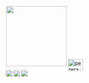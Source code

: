 <img height="160em" src="https://github-readme-stats.vercel.app/api/top-langs/?username=pereramatheus15&layout=compact&langs_count=7&theme=dark"/>
<img align="center" alt="pereramatheus15-CSS3" height="30" width="40" src="https://cdn.jsdelivr.net/gh/devicons/devicon/icons/c/c-original.svg" />
  
 
<div>  
  <a href="https://instagram.com/o_matheusalmeida/" target="_blank"><img src="https://img.shields.io/badge/-Instagram-%23E4405F?style=for-the-badge&logo=instagram&logoColor=white" target="_blank"></a>
  <a href = "mailto:almeidamath30@gmail.com"><img src="https://img.shields.io/badge/-Gmail-%23333?style=for-the-badge&logo=gmail&logoColor=white" target="_blank"></a>
  <a href="https://www.linkedin.com/in/matheus-p-almeida-926087235/" target="_blank"><img src="https://img.shields.io/badge/-LinkedIn-%230077B5?style=for-the-badge&logo=linkedin&logoColor=white" target="_blank"></a> 
</div>
 
